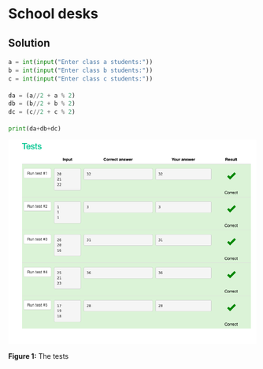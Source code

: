 # School desks
## Solution

```.py
a = int(input("Enter class a students:"))
b = int(input("Enter class b students:"))
c = int(input("Enter class c students:"))

da = (a//2 + a % 2)
db = (b//2 + b % 2)
dc = (c//2 + c % 2)

print(da+db+dc)
```

![](https://github.com/thumulakaru/Unit-1/blob/main/Screen%20Shot%202022-08-28%20at%2023.36.09.png)

**Figure 1:** The tests
